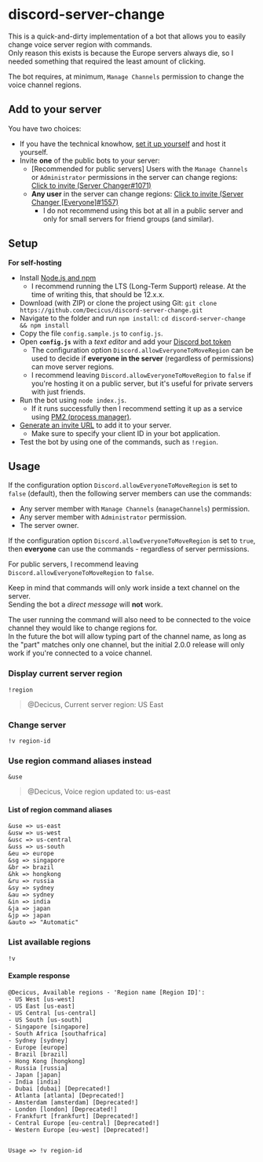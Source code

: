# discord-server-change

This is a quick-and-dirty implementation of a bot that allows you to easily change voice server region with commands.  
Only reason this exists is because the Europe servers always die, so I needed something that required the least amount of clicking.

The bot requires, at minimum, `Manage Channels` permission to change the voice channel regions.

## Add to your server

You have two choices:

- If you have the technical knowhow, [set it up yourself](#setup) and host it yourself.
- Invite **one** of the public bots to your server:
    - [Recommended for public servers] Users with the `Manage Channels` or `Administrator` permissions in the server can change regions: [Click to invite (Server Changer#1071)](https://discord.com/oauth2/authorize?client_id=635912849440505886&scope=bot&permissions=16)
    - **Any user** in the server can change regions: [Click to invite (Server Changer [Everyone]#1557)](https://discord.com/oauth2/authorize?client_id=858334079539740683&scope=bot&permissions=16)
        - I do not recommend using this bot at all in a public server and only for small servers for friend groups (and similar).

## Setup

**For self-hosting**

- Install [Node.js and npm](https://nodejs.org/en/)
    - I recommend running the LTS (Long-Term Support) release. At the time of writing this, that should be 12.x.x.
- Download (with ZIP) or clone the project using Git: `git clone https://github.com/Decicus/discord-server-change.git`
- Navigate to the folder and run `npm install`: `cd discord-server-change && npm install`
- Copy the file `config.sample.js` to `config.js`.
- Open **`config.js`** with a _text editor_ and add your [Discord bot token](https://www.writebots.com/discord-bot-token/)
    - The configuration option `Discord.allowEveryoneToMoveRegion` can be used to decide if **everyone in the server** (regardless of permissions) can move server regions.
    - I recommend leaving `Discord.allowEveryoneToMoveRegion` to `false` if you're hosting it on a public server, but it's useful for private servers with just friends.
- Run the bot using `node index.js`.
    - If it runs successfully then I recommend setting it up as a service using [PM2 (process manager)][PM2-QS].
- [Generate an invite URL][Discord-Invite] to add it to your server.
    - Make sure to specify your client ID in your bot application.
- Test the bot by using one of the commands, such as `!region`.

[Discord-Invite]: https://discordapi.com/permissions.html#16
[PM2-QS]: https://pm2.keymetrics.io/docs/usage/quick-start/

## Usage

If the configuration option `Discord.allowEveryoneToMoveRegion` is set to `false` (default), then the following server members can use the commands:

- Any server member with `Manage Channels` (`manageChannels`) permission.
- Any server member with `Administrator` permission.
- The server owner.

If the configuration option `Discord.allowEveryoneToMoveRegion` is set to `true`, then **everyone** can use the commands - regardless of server permissions.

For public servers, I recommend leaving `Discord.allowEveryoneToMoveRegion` to `false`.

Keep in mind that commands will only work inside a text channel on the server.  
Sending the bot a _direct message_ will **not** work.

The user running the command will also need to be connected to the voice channel they would like to change regions for.  
In the future the bot will allow typing part of the channel name, as long as the "part" matches only one channel, but the initial 2.0.0 release will only work if you're connected to a voice channel.

### Display current server region

`!region`

> @Decicus, Current server region: US East

### Change server

`!v region-id`

### Use region command aliases instead

`&use`

> @Decicus, Voice region updated to: us-east

#### List of region command aliases

```
&use => us-east
&usw => us-west
&usc => us-central
&uss => us-south
&eu => europe
&sg => singapore
&br => brazil
&hk => hongkong
&ru => russia
&sy => sydney
&au => sydney
&in => india
&ja => japan
&jp => japan
&auto => "Automatic"
```

### List available regions

`!v`

#### Example response

```
@Decicus, Available regions - 'Region name [Region ID]':
- US West [us-west]
- US East [us-east]
- US Central [us-central]
- US South [us-south]
- Singapore [singapore]
- South Africa [southafrica]
- Sydney [sydney]
- Europe [europe]
- Brazil [brazil]
- Hong Kong [hongkong]
- Russia [russia]
- Japan [japan]
- India [india]
- Dubai [dubai] [Deprecated!]
- Atlanta [atlanta] [Deprecated!]
- Amsterdam [amsterdam] [Deprecated!]
- London [london] [Deprecated!]
- Frankfurt [frankfurt] [Deprecated!]
- Central Europe [eu-central] [Deprecated!]
- Western Europe [eu-west] [Deprecated!]


Usage => !v region-id
```
